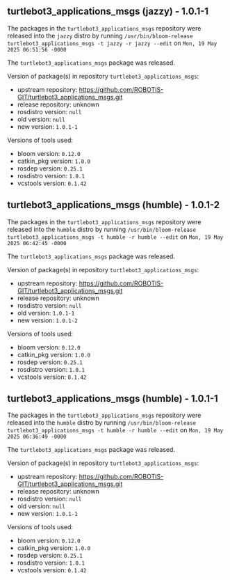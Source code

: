 ## turtlebot3_applications_msgs (jazzy) - 1.0.1-1

The packages in the `turtlebot3_applications_msgs` repository were released into the `jazzy` distro by running `/usr/bin/bloom-release turtlebot3_applications_msgs -t jazzy -r jazzy --edit` on `Mon, 19 May 2025 06:51:56 -0000`

The `turtlebot3_applications_msgs` package was released.

Version of package(s) in repository `turtlebot3_applications_msgs`:

- upstream repository: https://github.com/ROBOTIS-GIT/turtlebot3_applications_msgs.git
- release repository: unknown
- rosdistro version: `null`
- old version: `null`
- new version: `1.0.1-1`

Versions of tools used:

- bloom version: `0.12.0`
- catkin_pkg version: `1.0.0`
- rosdep version: `0.25.1`
- rosdistro version: `1.0.1`
- vcstools version: `0.1.42`


## turtlebot3_applications_msgs (humble) - 1.0.1-2

The packages in the `turtlebot3_applications_msgs` repository were released into the `humble` distro by running `/usr/bin/bloom-release turtlebot3_applications_msgs -t humble -r humble --edit` on `Mon, 19 May 2025 06:42:45 -0000`

The `turtlebot3_applications_msgs` package was released.

Version of package(s) in repository `turtlebot3_applications_msgs`:

- upstream repository: https://github.com/ROBOTIS-GIT/turtlebot3_applications_msgs.git
- release repository: unknown
- rosdistro version: `null`
- old version: `1.0.1-1`
- new version: `1.0.1-2`

Versions of tools used:

- bloom version: `0.12.0`
- catkin_pkg version: `1.0.0`
- rosdep version: `0.25.1`
- rosdistro version: `1.0.1`
- vcstools version: `0.1.42`


## turtlebot3_applications_msgs (humble) - 1.0.1-1

The packages in the `turtlebot3_applications_msgs` repository were released into the `humble` distro by running `/usr/bin/bloom-release turtlebot3_applications_msgs -t humble -r humble --edit` on `Mon, 19 May 2025 06:36:49 -0000`

The `turtlebot3_applications_msgs` package was released.

Version of package(s) in repository `turtlebot3_applications_msgs`:

- upstream repository: https://github.com/ROBOTIS-GIT/turtlebot3_applications_msgs.git
- release repository: unknown
- rosdistro version: `null`
- old version: `null`
- new version: `1.0.1-1`

Versions of tools used:

- bloom version: `0.12.0`
- catkin_pkg version: `1.0.0`
- rosdep version: `0.25.1`
- rosdistro version: `1.0.1`
- vcstools version: `0.1.42`



